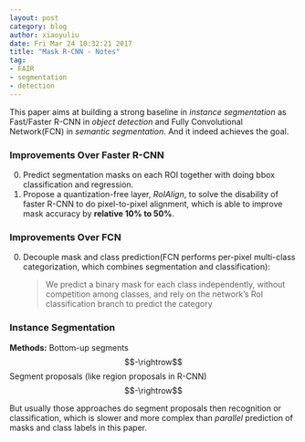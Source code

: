 ```yaml
---
layout: post
category: blog
author: xiaoyuliu
date: Fri Mar 24 10:32:21 2017
title: "Mask R-CNN - Notes"
tag:
- FAIR
- segmentation
- detection
---
```


This paper aims at building a strong baseline in *instance segmentation* as Fast/Faster R-CNN in *object detection* and Fully Convolutional Network(FCN) in *semantic segmentation*. And it indeed achieves the goal.

### Improvements Over Faster R-CNN

0. Predict segmentation masks on each ROI together with doing bbox classification and regression.
1. Propose a quantization-free layer, *RoIAlign*, to solve the disability of faster R-CNN to do pixel-to-pixel alignment, which is able to improve mask accuracy by **relative 10% to 50%**.

### Improvements Over FCN

0. Decouple mask and class prediction(FCN performs per-pixel multi-class categorization, which combines segmentation and classification): 

    > We predict a binary mask for each class independently, without competition among classes, and rely on the network’s RoI classification branch to predict the category

### Instance Segmentation

**Methods:** Bottom-up segments $$-\rightrow$$ Segment proposals (like region proposals in R-CNN) $$-\rightrow$$

But usually those approaches do segment proposals then recognition or classification, which is slower and more complex than *parallel* prediction of masks and class labels in this paper.













